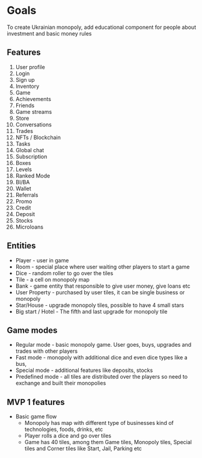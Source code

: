 # Goals

To create Ukrainian monopoly, add educational component
for people about investment and basic money rules

## Features

1. User profile
2. Login
3. Sign up
4. Inventory
5. Game
6. Achievements
7. Friends
8. Game streams
9. Store
10. Conversations
11. Trades
12. NFTs / Blockchain
13. Tasks
14. Global chat
15. Subscription
16. Boxes
17. Levels
18. Ranked Mode
19. BI/BA
20. Wallet
21. Referrals
22. Promo 
23. Credit
24. Deposit
25. Stocks
26. Microloans

## Entities
* Player - user in game
* Room - special place where user waiting other players to start a game
* Dice - random roller to go over the tiles
* Tile - a cell on monopoly map
* Bank - game entity that responsible to give user money, give loans etc
* User Property - purchased by user tiles, it can be single business or monopoly
* Star/House - upgrade monopoly tiles, possible to have 4 small stars
* Big  start / Hotel - The fifth and last upgrade for monopoly tile

## Game modes
* Regular mode - basic monopoly game. User goes, buys, upgrades and trades with other players
* Fast mode - monopoly with additional dice and even dice types like a bus,
* Special mode - additional features like deposits, stocks
* Predefined mode - all tiles are distributed over the players so need to exchange and built their monopolies 

## MVP 1 features

* Basic game flow
  * Monopoly has map with different type of businesses kind of technologies, foods, drinks, etc
  * Player rolls a dice and go over tiles
  * Game has 40 tiles, among them Game tiles, Monopoly tiles, Special tiles and Corner tiles like Start, Jail, Parking etc

